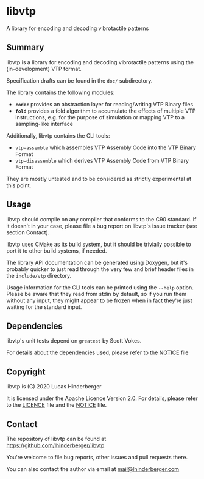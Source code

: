 # libvtp
A library for encoding and decoding vibrotactile patterns

## Summary
libvtp is a library for encoding and decoding vibrotactile patterns using
the (in-development) VTP format.

Specification drafts can be found in the `doc/` subdirectory.

The library contains the following modules:

- **`codec`**
  provides an abstraction layer for reading/writing VTP Binary files
- **`fold`**
  provides a fold algorithm to accumulate the effects of multiple
  VTP instructions, e.g. for the purpose of simulation or mapping VTP to
  a sampling-like interface

Additionally, libvtp contains the CLI tools:

- `vtp-assemble` which assembles VTP Assembly Code into the VTP Binary Format
- `vtp-disassemble` which derives VTP Assembly Code from VTP Binary Format

They are mostly untested and to be considered as strictly experimental at this
point.

## Usage
libvtp should compile on any compiler that conforms to the C90 standard.
If it doesn't in your case, please file a bug report on libvtp's issue tracker
(see section Contact).

libvtp uses CMake as its build system, but it should be trivially possible to
port it to other build systems, if needed.

The library API documentation can be generated using Doxygen, but it's probably
quicker to just read through the very few and brief header files in the
`include/vtp` directory.

Usage information for the CLI tools can be printed using the `--help` option.
Please be aware that they read from stdin by default, so if you run them without
any input, they might appear to be frozen when in fact they're just waiting for
the standard input.

## Dependencies
libvtp's unit tests depend on `greatest` by Scott Vokes.

For details about the dependencies used, please refer to
the [NOTICE](./NOTICE) file

## Copyright
libvtp is (C) 2020 Lucas Hinderberger

It is licensed under the Apache Licence Version 2.0.
For details, please refer to the [LICENCE](./LICENSE) file and
the [NOTICE](./NOTICE) file.

## Contact
The repository of libvtp can be found at https://github.com/lhinderberger/libvtp

You're welcome to file bug reports, other issues and pull requests there.

You can also contact the author via email at mail@lhinderberger.com

